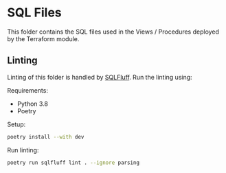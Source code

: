 # SQL Files

This folder contains the SQL files used in the Views / Procedures deployed by the Terraform module.

## Linting

Linting of this folder is handled by [SQLFluff](https://github.com/sqlfluff/sqlfluff). Run the linting using:

Requirements:

- Python 3.8
- Poetry

Setup:

```bash
poetry install --with dev
```

Run linting:

```bash
poetry run sqlfluff lint . --ignore parsing
```
